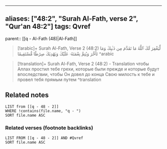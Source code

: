 
---
aliases: ["48:2", "Surah Al-Fath, verse 2", "Qur'an 48:2"]
tags: Qvref
---

parent:: [[q - Al-Fath (48)|Al-Fath]]

> [!arabic]+ Surah Al-Fath, Verse 2 (48:2)
> <span class="quran-arabic">لِّيَغْفِرَ لَكَ ٱللَّهُ مَا تَقَدَّمَ مِن ذَنۢبِكَ وَمَا تَأَخَّرَ وَيُتِمَّ نِعْمَتَهُۥ عَلَيْكَ وَيَهْدِيَكَ صِرَٰطًا مُّسْتَقِيمًا</span>
^arabic

> [!translation]+ Surah Al-Fath, Verse 2 (48:2) - Translation
> чтобы Аллах простил тебе грехи, которые были прежде и которые будут впоследствии, чтобы Он довел до конца Свою милость к тебе и провел тебя прямым путем
^translation



## Related notes
```dataview
LIST from [[q - 48 - 2]]
WHERE !contains(file.name, "q - ")
SORT file.name ASC
```

### Related verses (footnote backlinks)
```dataview
LIST FROM [[q - 48 - 2]] AND #Qvref
SORT file.name ASC
```

